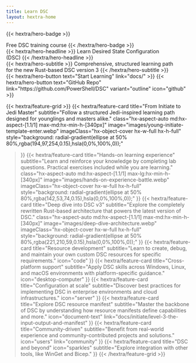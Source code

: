 ```yaml
---
title: Learn DSC
layout: hextra-home
---
```


{{< hextra/hero-badge >}}
  <!-- markdownlint-disable-next-line MD033 -->
  <div class="hx-w-2 hx-h-2 hx-rounded-full hx-bg-primary-400"></div>
  <!-- markdownlint-disable-next-line MD033 -->
  <span>Free DSC training course</span>
{{< /hextra/hero-badge >}}

<!-- markdownlint-disable-next-line MD033 -->
<div class="hx-mt-6 hx-mb-6">
{{< hextra/hero-headline >}}
  <!-- markdownlint-disable-next-line MD033 -->
  Learn Desired State Configuration&nbsp;<br class="sm:hx-block hx-hidden" />(DSC)
{{< /hextra/hero-headline >}}
</div>

<!-- markdownlint-disable-next-line MD033 -->
<div class="hx-mb-12">
{{< hextra/hero-subtitle >}}
  <!-- markdownlint-disable-next-line MD033 -->
  Comprehensive, structured learning path&nbsp;<br class="sm:hx-block hx-hidden" />for the new Rust-based DSC version 3
{{< /hextra/hero-subtitle >}}
</div>

<!-- markdownlint-disable-next-line MD033 -->
<div class="hx-mb-6 hx-flex hx-gap-2">
{{< hextra/hero-button text="Start Learning" link="docs/" >}}
{{< hextra/hero-button text="GitHub Repo" link="https://github.com/PowerShell/DSC" variant="outline" icon="github" >}}
</div>

<!-- markdownlint-disable-next-line MD033 -->
<div class="hx-mt-4"></div>

{{< hextra/feature-grid >}}
  {{< hextra/feature-card
    title="From Initiate to Jedi Master"
    subtitle="Follow a structured Jedi-inspired learning path designed for younglings and masters alike."
    class="hx-aspect-auto md:hx-aspect-[1.1/1] max-md:hx-min-h-[340px]"
    image="images/young-initiate-template-enter.webp"
    imageClass="hx-object-cover hx-w-full hx-h-full"
    style="background: radial-gradient(ellipse at 50% 80%,rgba(194,97,254,0.15),hsla(0,0%,100%,0));"
  >}}
  {{< hextra/feature-card
    title="Hands-on learning experience"
    subtitle="Learn and reinforce your knowledge by completing lab questions. Practical exercises included while you are learning."
    class="hx-aspect-auto md:hx-aspect-[1.1/1] max-lg:hx-min-h-[340px]"
    image="images/hands-on-experience-battle.webp"
    imageClass="hx-object-cover hx-w-full hx-h-full"
    style="background: radial-gradient(ellipse at 50% 80%,rgba(142,53,74,0.15),hsla(0,0%,100%,0));"
  >}}
  {{< hextra/feature-card
    title="Deep dive into DSC v3"
    subtitle="Explore the completely rewritten Rust-based architecture that powers the latest version of DSC."
    class="hx-aspect-auto md:hx-aspect-[1.1/1] max-md:hx-min-h-[340px]"
    image="images/deep-dive-architecture.webp"
    imageClass="hx-object-cover hx-w-full hx-h-full"
    style="background: radial-gradient(ellipse at 50% 80%,rgba(221,210,59,0.15),hsla(0,0%,100%,0));"
  >}}
  {{< hextra/feature-card
    title="Resource development"
    subtitle="Learn to create, debug, and maintain your own custom DSC resources for specific requirements."
    icon="code"
  >}}
  {{< hextra/feature-card
    title="Cross-platform support"
    subtitle="Apply DSC skills across Windows, Linux, and macOS environments with platform-specific guidance."
    icon="desktop-computer"
  >}}
  {{< hextra/feature-card
    title="Configuration at scale"
    subtitle="Discover best practices for implementing DSC in enterprise environments and cloud infrastructures."
    icon="server"
  >}}
  {{< hextra/feature-card
    title="Explore DSC resource manifest"
    subtitle="Master the backbone of DSC by understanding how resource manifests define capabilities and more."
    icon="document-text"
    link="docs/initiate/level-3-the-input-output-and-manifest"
  >}}
  {{< hextra/feature-card
    title="Community-driven"
    subtitle="Benefit from real-world experience and community-contributed projects and solutions."
    icon="users"
    link="community"
  >}}
  {{< hextra/feature-card
    title="DSC and beyond"
    icon="sparkles"
    subtitle="Explore integration with other tools, like WinGet and Bicep."
  >}}
{{< /hextra/feature-grid >}}
